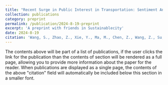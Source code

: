 ```yaml
---
title: "Recent Surge in Public Interest in Transportation: Sentiment Analysis of Baidu Apollo Go Using Weibo Data"
collection: publications
category: preprint
permalink: /publication/2024-8-19-preprint
excerpt: 'A preprint with friends in Sustainablecity'
date: 2024-8-19
citation: 'Wang, S., Zhao, Z., Xie, Y., Ma, M., Chen, Z., Wang, Z., Su, B., Xu, W. and Li, T. (2024) ‘Recent Surge in Public Interest in Transportation: Sentiment Analysis of Baidu Apollo Go Using Weibo Data’. arXiv. Available at: https://doi.org/10.48550/arXiv.2408.10088.'
---
```


The contents above will be part of a list of publications, if the user clicks the link for the publication than the contents of section will be rendered as a full page, allowing you to provide more information about the paper for the reader. When publications are displayed as a single page, the contents of the above "citation" field will automatically be included below this section in a smaller font.